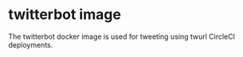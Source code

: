 # twitterbot image

The twitterbot docker image is used for tweeting using twurl CircleCI deployments.

